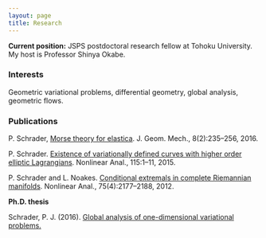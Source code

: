 ```yaml
---
layout: page
title: Research
---
```


**Current position:** JSPS postdoctoral research fellow at Tohoku University. My host is Professor Shinya Okabe. 

### Interests
Geometric variational problems, differential geometry, global analysis, geometric flows. 

### Publications


P. Schrader, [Morse theory for elastica](http://dx.doi.org/10.3934/jgm.2016006). J. Geom. Mech., 8(2):235–256, 2016.

P. Schrader. [Existence of variationally defined curves with higher order elliptic Lagrangians](http://dx.doi.org/10.1016/j.na.2014.11.016). Nonlinear Anal., 115:1–11, 2015.

P. Schrader and L. Noakes. [Conditional extremals in complete Riemannian manifolds](http://dx.doi.org/10.1016/j.na.2011.10.018). Nonlinear Anal., 75(4):2177–2188, 2012.

**Ph.D. thesis**

Schrader, P. J. (2016). [Global analysis of one-dimensional variational problems.](https://research-repository.uwa.edu.au/en/publications/global-analysis-of-one-dimensional-variational-problems)